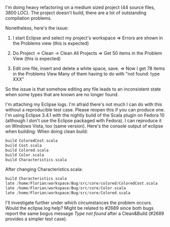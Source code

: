 I'm doing heavy refactoring on a medium sized project (44 source files, 3800 LOC).  The project doesn't build, there are a lot of outstanding compilation problems.

Nonetheless, here's the issue:

1) I start Eclipse and select my project's workspace
    => Errors are shown in the Problems view (this is expected)

2) Do Project -> Clean -> Clean All Projects
    => Get 50 items in the Problem View (this is expected)

3) Edit one file, insert and delete a white space, save.
    => Now I get 78 items in the Problems View
       Many of them having to do with "not found: type XXX"

So the issue is that somehow editing any file leads to an inconsistent state when some types that are known are no longer found.

I'm attaching my Eclipse logs.
I'm afraid there's not much I can do with this without a reproducible test case. Please reopen this if you can produce one.
I'm using Eclipse 3.4.1 with the nightly build of the Scala plugin on Fedora 10 (although I don't use the Eclipse packaged with Fedora). I can reproduce it on Windows Vista, too (same version).
Here's the console output of eclipse when building:
When doing clean build:
```scala
build ColoredCost.scala
build Cost.scala
build Colored.scala
build Color.scala
build Characteristics.scala
```

After changing Characteristics.scala:
```scala
build Characteristics.scala
late /home/Florian/workspace/Bug/src/core/colored/ColoredCost.scala
late /home/Florian/workspace/Bug/src/core/Color.scala
late /home/Florian/workspace/Bug/src/core/Colored.scala
```
I'll investigate further under which circumstances the problem occurs. Would the eclipse.log help?
Might be related to #2689 since both bugs report the same bogus message *Type not found* after a Clean&Build (#2689 provides a simpler test case).
